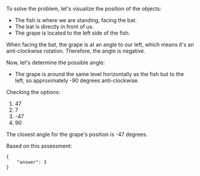 To solve the problem, let's visualize the position of the objects:

- The fish is where we are standing, facing the bat.
- The bat is directly in front of us.
- The grape is located to the left side of the fish.

When facing the bat, the grape is at an angle to our left, which means it's an anti-clockwise rotation. Therefore, the angle is negative.

Now, let's determine the possible angle:
- The grape is around the same level horizontally as the fish but to the left, so approximately -90 degrees anti-clockwise.

Checking the options:
1. 47
2. 7
3. -47
4. 90

The closest angle for the grape's position is -47 degrees.

Based on this assessment:

```
{
    "answer": 3
}
```